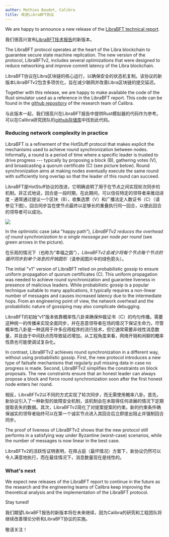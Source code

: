```yaml
---
author: Mathieu Baudet, Calibra
title: 改进LibraBFT协议
---
```

<script>
    let items = document.getElementsByClassName("post-meta");   
    for (var i = items.length - 1; i >= 0; i--) {
        if (items[i].innerHTML = '<p class="post-meta">August 14, 2019</p>') items[i].innerHTML = '<p class="post-meta">September 26, 2019</p>';
    }
</script>

We are happy to announce a new release of the [LibraBFT technical report](https://developers.libra.org/docs/state-machine-replication-paper).

我们很高兴宣布[LibraBFT技术报告](https://developers.libra.org/docs/state-machine-replication-paper)的新版本。

The LibraBFT protocol operates at the heart of the Libra blockchain to guarantee secure state machine replication. The new version of the protocol, LibraBFTv2, includes several optimizations that were designed to reduce networking and improve commit latency of the Libra blockchain.

LibraBFT协议在Libra区块链的核心运行，以确保安全的状态机复制。该协议的新版本LibraBFTv2包含多项优化，旨在减少联网并改善Libra区块链的提交延迟。

Together with this release, we are happy to make available the code of the Rust simulator used as a reference in the LibraBFT report. This code can be found in the [github repository](https://github.com/calibra/research) of the research team of Calibra.

与此版本一起，我们很高兴在LibraBFT报告中提供Rust模拟器的代码作为参考。可以在Calibra研究团队的[github存储库](https://github.com/calibra/research)中找到此代码。

### Reducing network complexity in practice

LibraBFT is a refinement of the HotStuff protocol that makes explicit the mechanisms used to achieve round synchronization between nodes. Informally, a round is a period of time where a specific leader is trusted to drive progress --- typically by proposing a block (B), gathering votes (V), and broadcasting a quorum certificate (C) (see picture below). Round synchronization aims at making nodes eventually execute the same round with sufficiently long overlap so that the leader of this round can succeed.

LibraBFT是HotStuff协议的改进，它明确说明了用于在节点之间实现轮次同步的机制。非正式地说，回合是一段时期，在此期间，可以信任特定的领导者来推动进度 - 通常通过提议一个区块（B），收集选票（V）和广播法定人数证书（C）（请参见下图）。回合同步旨在使节点最终以足够长的重叠执行同一回合，以便此回合的领导者可以成功。

![](https://libra.org/wp-content/uploads/2019/09/libraBFT2.png)

In the optimistic case (aka "happy path"), *LibraBFTv2 reduces the
overhead of round synchronization to a single message per node per
round* (see green arrows in the picture).

在乐观的情况下（也称为“幸福之路”），*LibraBFTv2会减少将每个节点每个节点的循环同步到单个消息的开销圆形*（请参阅图片中的绿色箭头）。

The initial "v1" version of LibraBFT relied on probabilistic gossip to ensure uniform propagation of quorum certificates (C). This uniform propagation was needed to achieve round synchronization and guarantee liveness in presence of malicious leaders. While probabilistic gossip is a popular technique suitable to many applications, it typically requires a non-linear number of messages and causes increased latency due to the intermediate hops. From an engineering point of view, the network overhead and the probabilistic nature of gossiping may also complicate debugging.

LibraBFT的初始“v1”版本依靠概率性八卦来确保仲裁证书（C）的均匀传播。需要这种统一的传播来实现全面同步，并在恶意领导者在场的情况下保证生命力。尽管概率性八卦是一种适用于许多应用程序的流行技术，但它通常需要非线性消息数量，并且由于中间跃点而导致延迟增加。从工程角度来看，网络开销和闲聊的概率性质也可能使调试复杂化。

In contrast, LibraBFTv2 achieves round synchronization in a different way, without using probabilistic gossip. First, the new protocol introduces a new type of failsafe mechanisms that regularly pull missing data in case no progress is made. Second, LibraBFTv2 simplifies the constraints on block proposals. The new constraints ensure that an honest leader can always propose a block and force round synchronization soon after the first honest node enters her round.

相反，LibraBFTv2以不同的方式实现了轮次同步，而无需使用概率八卦。首先，新协议引入了一种新型的故障安全机制，该机制会在未取得任何进展的情况下定期提取丢失的数据。其次，LibraBFTv2简化了对提案提案的约束。新的约束条件确保诚实的领导者始终可以在第一个诚实节点进入其回合后立即提出阻止并强制回合同步。

The proof of liveness of LibraBFTv2 shows that the new protocol still performs in a satisfying way under Byzantine (worst-case) scenarios, while the number of messages is now linear in the best case.

LibraBFTv2的活跃性证明表明，在拜占庭（最坏情况）方案下，新协议仍然可以令人满意地执行，而在最佳情况下，消息数量现在是线性的。

### What's next

We expect new releases of the LibraBFT report to continue in the future as the research and the engineering teams of Calibra keep improving the theoretical analysis and the implementation of the LibraBFT protocol.

Stay tuned!

我们期望LibraBFT报告的新版本将在未来继续，因为Calibra的研究和工程团队将继续改善理论分析和LibraBFT协议的实施。

敬请关注！
